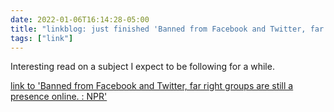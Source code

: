 ```yaml
---
date: 2022-01-06T16:14:28-05:00
title: "linkblog: just finished 'Banned from Facebook and Twitter, far right groups are still a presence online. : NPR'"
tags: ["link"]
---
```

Interesting read on a subject I expect to be following for a while.
 
[link to 'Banned from Facebook and Twitter, far right groups are still a presence online. : NPR'](https://www.npr.org/2022/01/06/1070763913/kicked-off-facebook-and-twitter-far-right-groups-lose-online-clout)

